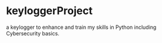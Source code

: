 # keyloggerProject
a keylogger to enhance and train my skills in Python including Cybersecurity basics.
